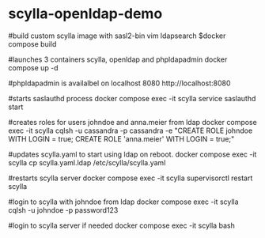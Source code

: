 # scylla-openldap-demo

#build custom scylla image with sasl2-bin vim ldapsearch
$docker compose build

#launches 3 containers scylla, openldap and phpldapadmin 
docker compose up -d

#phpldapadmin is availalbel on localhost 8080
http://localhost:8080

#starts saslauthd process
docker compose exec -it scylla service saslauthd start

#creates roles for users johndoe and anna.meier from ldap
docker compose exec -it scylla cqlsh -u cassandra -p cassandra -e "CREATE ROLE johndoe WITH LOGIN = true; CREATE ROLE 'anna.meier' WITH LOGIN = true;"

#updates scylla.yaml to start using ldap on reboot.
docker compose exec -it scylla cp scylla.yaml.ldap /etc/scylla/scylla.yaml

#restarts scylla server
docker compose exec -it scylla supervisorctl restart scylla

#login to scylla with johndoe from ldap
docker compose exec -it scylla cqlsh -u johndoe -p password123

#login to scylla server if needed
docker compose exec -it scylla bash
